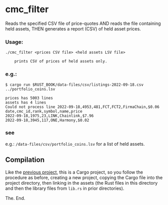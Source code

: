 # cmc_filter

Reads the specified CSV file of price-quotes AND reads the file containing
held assets, THEN generates a report (CSV) of held asset prices.

### Usage:

```SHELL
./cmc_filter <prices CSV file> <held assets LSV file>

	prints CSV of prices of held assets only.
```

### e.g.:

```SHELL
$ cargo run $RUST_BOOK/data-files/csv/listings-2022-09-18.csv ../portfolio_coins.lsv

prices has 5003 lines
assets has 4 lines
Could not process line 2022-09-18,4953,481,FCT,FCT2,FirmaChain,$0.06
date,cmc_id,rank,symbol,name,price
2022-09-18,1975,23,LINK,Chainlink,$7.96
2022-09-18,3945,117,ONE,Harmony,$0.02
```

### see

e.g.: `/data-files/csv/portfolio_coins.lsv` for a list of held assets.

## Compilation

Like the [previous project](../ch05/README.md), this is a Cargo project, so
you follow the procedure as before, creating a new project, copying the Cargo
file into the project directory, then linking in the assets (the Rust files
in this directory and then the library files from `lib.rs` in prior 
directories).

The. End.
